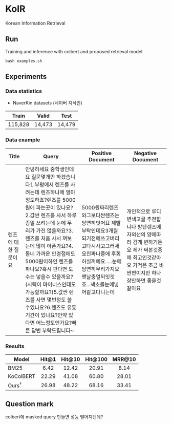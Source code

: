 # KoIR
Korean Information Retrieval

## Run
Training and inference with colbert and proposed retrieval model
```
bash examples.sh
```

## Experiments

### Data statistics
- NaverKin datasets (네이버 지식인)

| Train | Valid | Test |
|:----:|:----:|:----:|
| 115,828 | 14,473 | 14,479 |

### Data example
| Title | Query | Positive Document | Negative Document |
|------|--------|--------|--------|
|렌즈에 대한 질문이요|안녕하세요 중학생인데요 질문몇개만 하겠습니다1.부평에서 렌즈를 사려는데 렌즈하나에 얼마정도하죠?렌즈를 5000원에 파는곳이 있나요?2.값싼 렌즈를 사서 하루종일 쓰려는데 눈에 무리가 가진 않을까요?3.렌즈를 처음 사서 껴보는데 많이 아픈가요?4.동네 가까운 안경점에도 5000원이하인 렌즈를 파나요?혹시 판다면 도수는 넣을수 있을까요?(시력이 마이너스인데도 가능할까요?)5.값싼 렌즈를 사면 몇번정도 쓸수있나요?6.렌즈도 유통기간이 있나요?만약 있다면 어느정도인가요?빠른 답변 부탁드립니다~|5000원짜리렌즈와그보다싼렌즈는당연히잇어요 제발부탁인데요3개월되기전에쓰고버리고다시사고그러세요진짜나중에 후회하실꺼예요.....눈에당연히무리가지요맨날충열되잇겟죠...색소를눈에넣어같고다니는데|개인적으로 루디 변색고글 추천합니다 방탄렌즈에 자외선의 양에따라 검게 변하거든요 제가 써본것중에 최고인것같아요 가격은 조금 비싼편이지만 하나 장만하면 좋을것 같아요|

### Results
| Model                  | Hit@1 | Hit@10 | Hit@100 | MRR@10 |
|------------------------|:----:|:----:|:----:|:----:|
| BM25 | 6.42 | 12.42 | 20.91 | 8.14 |
| KoColBERT | 22.29 | 41.08 | 60.80 | 28.01 |
| Ours<sup>†</sup> | 26.98 | 48.22 | 68.16 | 33.41 |

## Question mark
colbert에 masked query 만들면 성능 떨어지던데?
